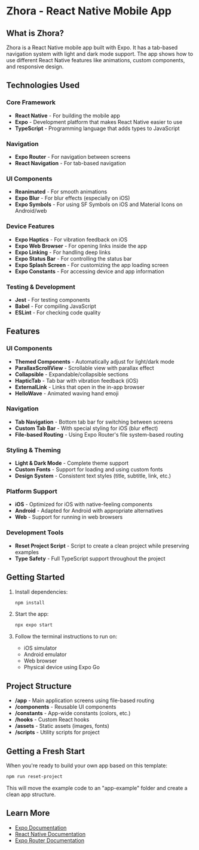 # Zhora - React Native Mobile App

## What is Zhora?

Zhora is a React Native mobile app built with Expo. It has a tab-based navigation system with light and dark mode support. The app shows how to use different React Native features like animations, custom components, and responsive design.

## Technologies Used

### Core Framework
- **React Native** - For building the mobile app
- **Expo** - Development platform that makes React Native easier to use
- **TypeScript** - Programming language that adds types to JavaScript

### Navigation
- **Expo Router** - For navigation between screens
- **React Navigation** - For tab-based navigation

### UI Components
- **Reanimated** - For smooth animations
- **Expo Blur** - For blur effects (especially on iOS)
- **Expo Symbols** - For using SF Symbols on iOS and Material Icons on Android/web

### Device Features
- **Expo Haptics** - For vibration feedback on iOS
- **Expo Web Browser** - For opening links inside the app
- **Expo Linking** - For handling deep links
- **Expo Status Bar** - For controlling the status bar
- **Expo Splash Screen** - For customizing the app loading screen
- **Expo Constants** - For accessing device and app information

### Testing & Development
- **Jest** - For testing components
- **Babel** - For compiling JavaScript
- **ESLint** - For checking code quality

## Features

### UI Components
- **Themed Components** - Automatically adjust for light/dark mode
- **ParallaxScrollView** - Scrollable view with parallax effect
- **Collapsible** - Expandable/collapsible sections
- **HapticTab** - Tab bar with vibration feedback (iOS)
- **ExternalLink** - Links that open in the in-app browser
- **HelloWave** - Animated waving hand emoji

### Navigation
- **Tab Navigation** - Bottom tab bar for switching between screens
- **Custom Tab Bar** - With special styling for iOS (blur effect)
- **File-based Routing** - Using Expo Router's file system-based routing

### Styling & Theming
- **Light & Dark Mode** - Complete theme support
- **Custom Fonts** - Support for loading and using custom fonts
- **Design System** - Consistent text styles (title, subtitle, link, etc.)

### Platform Support
- **iOS** - Optimized for iOS with native-feeling components
- **Android** - Adapted for Android with appropriate alternatives
- **Web** - Support for running in web browsers

### Development Tools
- **Reset Project Script** - Script to create a clean project while preserving examples
- **Type Safety** - Full TypeScript support throughout the project

## Getting Started

1. Install dependencies:
   ```bash
   npm install
   ```

2. Start the app:
   ```bash
   npx expo start
   ```

3. Follow the terminal instructions to run on:
   - iOS simulator
   - Android emulator
   - Web browser
   - Physical device using Expo Go

## Project Structure

- **/app** - Main application screens using file-based routing
- **/components** - Reusable UI components
- **/constants** - App-wide constants (colors, etc.)
- **/hooks** - Custom React hooks
- **/assets** - Static assets (images, fonts)
- **/scripts** - Utility scripts for project

## Getting a Fresh Start

When you're ready to build your own app based on this template:

```bash
npm run reset-project
```

This will move the example code to an "app-example" folder and create a clean app structure.

## Learn More

- [Expo Documentation](https://docs.expo.dev/)
- [React Native Documentation](https://reactnative.dev/)
- [Expo Router Documentation](https://docs.expo.dev/router/introduction/)
